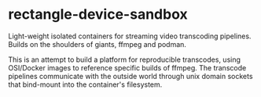 rectangle-device-sandbox
========================

Light-weight isolated containers for streaming video transcoding pipelines. Builds on the shoulders of giants, ffmpeg and podman.

This is an attempt to build a platform for reproducible transcodes, using OSI/Docker images to reference specific builds of ffmpeg. The transcode pipelines communicate with the outside world through unix domain sockets that bind-mount into the container's filesystem.

